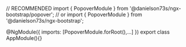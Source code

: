 // RECOMMENDED
import { PopoverModule } from '@danielson73s/ngx-bootstrap/popover';
// or
import { PopoverModule } from '@danielson73s/ngx-bootstrap';

@NgModule({
  imports: [PopoverModule.forRoot(),...]
})
export class AppModule(){}
